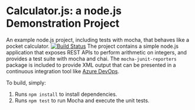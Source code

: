 Calculator.js: a node.js Demonstration Project
==============================================
An example node.js project, including tests with mocha, that behaves like
a pocket calculator.
[![Build Status](https://hemanthreddy05.visualstudio.com/ajith/_apis/build/status/Hemanthreddy05.calculator?branchName=master)](https://hemanthreddy05.visualstudio.com/ajith/_build/latest?definitionId=4&branchName=master)
The project contains a simple node.js application that exposes REST APIs
to perform arithmetic on integers, and provides a test suite with mocha
and chai.  The `mocha-junit-reporters` package is included to provide XML
output that can be presented in a continuous integration tool like
[Azure DevOps](https://azure.com/devops).

To build, simply:

1. Runs `npm install` to install dependencies.
2. Runs `npm test` to run Mocha and execute the unit tests.

